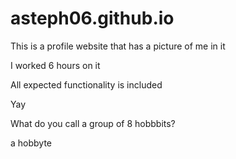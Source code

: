 # asteph06.github.io

This is a profile website that has a picture of me in it

I worked 6 hours on it

All expected functionality is included

Yay

What do you call a group of 8 hobbbits?

a hobbyte
